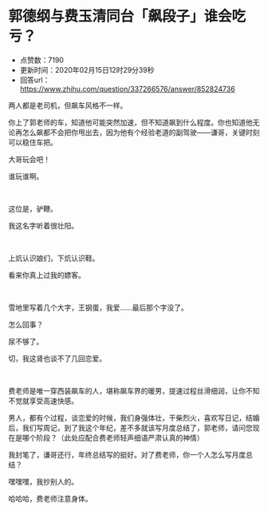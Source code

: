 # 郭德纲与费玉清同台「飙段子」谁会吃亏？
- 点赞数：7190
- 更新时间：2020年02月15日12时29分39秒
- 回答url：https://www.zhihu.com/question/337266576/answer/852824736
<body>
 <p data-pid="PdR9vSbK">两人都是老司机，但飙车风格不一样。</p>
 <p data-pid="EYtxNfYD">你上了郭老师的车，知道他可能突然加速，但不知道飙到什么程度。你也知道他无论再怎么飙都不会把你甩出去，因为他有个经验老道的副驾驶——谦哥，关键时刻可以稳住车把。</p>
 <p data-pid="F8jHvvVS">大哥玩会吧！</p>
 <p data-pid="0XUxavLU">谁玩谁啊。</p>
 <p class="ztext-empty-paragraph"><br></p>
 <p data-pid="6JNmhQs-">这位是，驴鞭。</p>
 <p data-pid="3zbvLsbH">我这名字听着很壮阳。</p>
 <p class="ztext-empty-paragraph"><br></p>
 <p data-pid="ZmCxL35I">上炕认识娘们，下炕认识鞋。</p>
 <p data-pid="XcTbcgVG">看来你真上过我的嫖客。</p>
 <p class="ztext-empty-paragraph"><br></p>
 <p data-pid="EbO-GTiP">雪地里写着几个大字，王钢蛋，我爱……最后那个字没了。</p>
 <p data-pid="rEIpZMnk">怎么回事？</p>
 <p data-pid="z3i23PEi">尿不够了。</p>
 <p data-pid="SMsmIYjj">切，我这肾也谈不了几回恋爱。</p>
 <p class="ztext-empty-paragraph"><br></p>
 <p data-pid="Kc2xE1Ow">费老师是唯一穿西装飙车的人，堪称飙车界的暖男，提速过程丝滑细润，让你不知不觉就享受高速快感。</p>
 <p data-pid="Xa3NSGS0">男人，都有个过程，谈恋爱的时候，我们身强体壮，干柴烈火，喜欢写日记，结婚后，我们写周记，到了我这个年纪，差不多就该写月度总结了，郭老师，请问您现在是哪个阶段？（此处应配合费老师轻声细语严肃认真的神情）</p>
 <p data-pid="_oXwUYUJ">我封笔了，谦哥还行，年终总结写的挺好。对了费老师，你一个人怎么写月度总结？</p>
 <p data-pid="U1cZVNc1">嘿嘿嘿，我抄别人的。</p>
 <p data-pid="mtt5ndT4">哈哈哈，费老师注意身体。</p><a data-draft-node="block" data-draft-type="mcn-link-card" data-mcn-id="1211990184969334784"></a>
 <p></p>
</body>